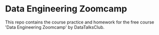 # Data Engineering Zoomcamp

This repo contains the course practice and homework for the free course 'Data Engineering Zoomcamp' by DataTalksClub.